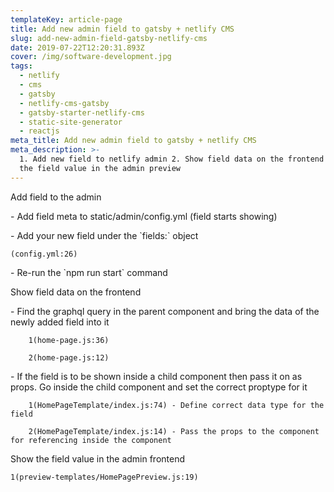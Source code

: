 ```yaml
---
templateKey: article-page
title: Add new admin field to gatsby + netlify CMS
slug: add-new-admin-field-gatsby-netlify-cms
date: 2019-07-22T12:20:31.893Z
cover: /img/software-development.jpg
tags:
  - netlify
  - cms
  - gatsby
  - netlify-cms-gatsby
  - gatsby-starter-netlify-cms
  - static-site-generator
  - reactjs
meta_title: Add new admin field to gatsby + netlify CMS
meta_description: >-
  1. Add new field to netlify admin 2. Show field data on the frontend 3. Show
  the field value in the admin preview
---
```

Add field to the admin

\- Add field meta to static/admin/config.yml (field starts showing)

\- Add your new field under the \`fields:\` object

	(config.yml:26)

\- Re-run the \`npm run start\` command



Show field data on the frontend

\- Find the graphql query in the parent component and bring the data of the newly added field into it

		1(home-page.js:36)

		2(home-page.js:12)



\- If the field is to be shown inside a child component then pass it on as props. Go inside the child component and set the correct proptype for it

		1(HomePageTemplate/index.js:74) - Define correct data type for the field

		2(HomePageTemplate/index.js:14)	- Pass the props to the component for referencing inside the component





Show the field value in the admin frontend

	1(preview-templates/HomePagePreview.js:19)
